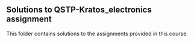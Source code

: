 ## Solutions to QSTP-Kratos_electronics assignment
This folder contains solutions to the assignments provided in this course.
